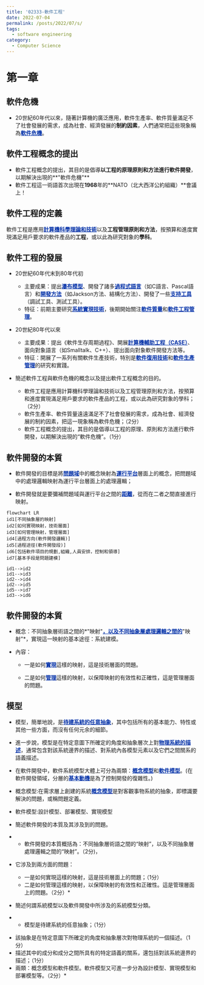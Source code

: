 ```yaml
---
title: '02333-軟件工程'
date: 2022-07-04
permalink: /posts/2022/07/s/
tags:
  - software engineering
category:
  - Computer Science
---
```



<style>
em { font-style: normal; font-weight: bold;text-decoration:underline; }
em { color: #002FA7 }
</style>

# 第一章

## 軟件危機
- 20世紀60年代以來，隨著計算機的廣泛應用，軟件生產率、軟件質量滿足不了社會發展的需求，成為社會、經濟發展的**制約因素**，人們通常把這些現象稱為*軟件危機*。

## 軟件工程概念的提出
- 軟件工程概念的提出，其目的是倡導**以工程的原理原則和方法進行軟件開發**， 以期解決出現的**"軟件危機"**
- 軟件工程這一術語首次出現在**1968**年的**NATO（北大西洋公約組織）**會議上！

## 軟件工程的定義
軟件工程是應用***計算機科學理論和技術***以及**工程管理原則和方法**，按預算和進度實現滿足用戶要求的軟件產品的**工程**，或以此為研究對象的**學科**。

## 軟件工程的發展

- 20世紀60年代末到80年代初
    - 主要成果：提出***瀑布模型***、開發了諸多***過程式語言***（如C語言、Pascal語言）和*開發方法*（如Jackson方法、結構化方法）、開發了一些***支持工具***（調試工具、測試工具）。
    - 特征：前期主要研究***系統實現技術***，後期開始關注***軟件質量***和***軟件工程管理***。

- 20世紀80年代以來

    - 主要成果：提出《軟件生存周期過程》、開展***計算機輔助工程（CASE）***、面向對象語言（如Smalltalk、C++）、提出面向對象軟件開發方法等。
    - 特征：開展了一系列有關軟件生產技術，特別是***軟件復用技術***和***軟件生產管理***的研究和實踐。

- 簡述軟件工程與軟件危機的概念以及提出軟件工程概念的目的。
  - 軟件工程是應用計算機科學理論和技術以及工程管理原則和方法，按預算和進度實現滿足用戶要求的軟件產品的工程，或以此為研究對象的學科；（2分） 
  - 軟件生產率、軟件質量遠遠滿足不了社會發展的需求，成為社會、經濟發展的制約因素，把這一現象稱為軟件危機；（2分）
  - 軟件工程概念的提出，其目的是倡導以工程的原理、原則和方法進行軟件開發，以期解決出現的“軟件危機”。（1分）

## 軟件開發的本質

- 軟件開發的目標是將***問題域***中的概念映射為***運行平台***層面上的概念，把問題域中的處理邏輯映射為運行平台層面上的處理邏輯；

- 軟件開發就是要彌補問題域與運行平台之間的***距離***，從而在二者之間直接進行映射。

```mermaid
flowchart LR
id1[不同抽象層的映射]
id2[如何實現映射，技術層面]
id3[如何管理映射，管理層面]
id4[過程方向(軟件開發邏輯)]
id5[過程途徑(軟件開發段)]
id6[包括軟件項目的規劃,組織,人員安排，控制和領導]
id7[基本手段是問題建模]

id1-->id2
id1-->id3
id2-->id4
id2-->id5
id5-->id7
id3-->id6
```

## 軟件開發的本質

- 概念：不同抽象層術語之間的*"映射"*，以及不同抽象層處理邏輯之間的*"映射"*，實現這一映射的基本途徑：系統建模。

- 內容：

  - 一是如何*實現*這樣的映射，這是技術層面的問題。

  - 二是如何*管理*這樣的映射，以保障映射的有效性和正確性，這是管理層面的問題。


## 模型

- 模型，簡單地說，是*待建系統的任意抽象*，其中包括所有的基本能力、特性或其他一些方面，而沒有任何元余的細節。

- 進一步說，模型是在特定意圖下所確定的角度和抽象層次上對*物理系統的描述*，通常包含對該系統邊界的描述、對系統內各模型元素以及它們之間關系的語義描述。

- 在軟件開發中，軟件系統模型大體上可分為兩類：*概念模型*和*軟件模型*。(在軟件開發領域，分層的*基本動機*是為了控制開發的復雜性。)
- 概念模型:在需求層上創建的系統*概念模型*是對客觀事物系統的抽象，即標識要解決的問題，或稱問題定義。
- 軟件模型:設計模型、部署模型、實現模型

- 簡述軟件開發的本質及其涉及到的問題。
*  - 軟件開發的本質概括為：不同抽象層術語之間的“映射”，以及不同抽象層處理邏輯之間的“映射”。（2分)， 
  - 它涉及到兩方面的問題：
    - 一是如何實現這樣的映射，這是技術層面上的問題；（1分）
    - 二是如何管理這樣的映射，以保障映射的有效性和正確性。這是管理層面上的問題。（2分）*


- 簡述何謂系統模型以及軟件開發中所涉及的系統模型分類。
*  - 模型是待建系統的任意抽象；（1分）
  - 該抽象是在特定意圖下所確定的角度和抽象層次對物理系統的一個描述。（1分） 
  - 描述其中的成分和成分之間所具有的特定語義的關系，還包括對該系統邊界的描述；（1分）
  - 兩類：概念模型和軟件模型。軟件模型又可進一步分為設計模型、實現模型和部署模型等。（2分）*

